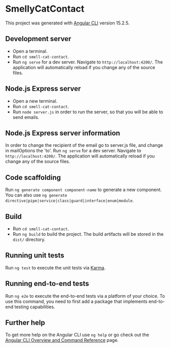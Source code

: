 # SmellyCatContact

This project was generated with [Angular CLI](https://github.com/angular/angular-cli) version 15.2.5.

## Development server

- Open a terminal.
- Run `cd smell-cat-contact`.
- Run `ng serve` for a dev server. Navigate to `http://localhost:4200/`. The application will automatically reload if you change any of the source files.

## Node.js Express server

- Open a new terminal.
- Run `cd smell-cat-contact`.
- Run `node server.js` in order to run the server, so that you will be able to send emails.

## Node.js Express server information

In order to change the recipient of the email go to server.js file, and change in mailOptions the 'to'.
Run `ng serve` for a dev server. Navigate to `http://localhost:4200/`. The application will automatically reload if you change any of the source files.


## Code scaffolding

Run `ng generate component component-name` to generate a new component. You can also use `ng generate directive|pipe|service|class|guard|interface|enum|module`.

## Build
- Run `cd smell-cat-contact`.
- Run `ng build` to build the project. The build artifacts will be stored in the `dist/` directory.

## Running unit tests

Run `ng test` to execute the unit tests via [Karma](https://karma-runner.github.io).

## Running end-to-end tests

Run `ng e2e` to execute the end-to-end tests via a platform of your choice. To use this command, you need to first add a package that implements end-to-end testing capabilities.

## Further help

To get more help on the Angular CLI use `ng help` or go check out the [Angular CLI Overview and Command Reference](https://angular.io/cli) page.
